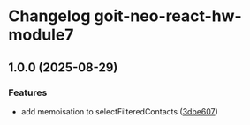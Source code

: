 # Changelog goit-neo-react-hw-module7

## 1.0.0 (2025-08-29)

### Features

* add memoisation to selectFilteredContacts ([3dbe607](https://gitlab.com/goit-uni/react/goit-neo-react-hw-module7/commit/3dbe60706c4920cde474e99dfb2ba45e1f02deb9))
